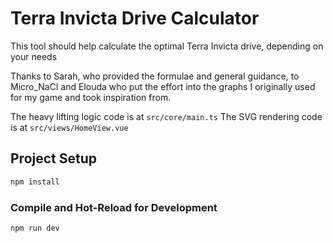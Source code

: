 # Terra Invicta Drive Calculator

This tool should help calculate the optimal Terra Invicta drive, depending on your needs

Thanks to Sarah, who provided the formulae and general guidance, to Micro_NaCl and Elouda who put the effort into the graphs I originally used for my game and took inspiration from.

The heavy lifting logic code is at `src/core/main.ts`
The SVG rendering code is at `src/views/HomeView.vue`
## Project Setup

```sh
npm install
```

### Compile and Hot-Reload for Development

```sh
npm run dev
```